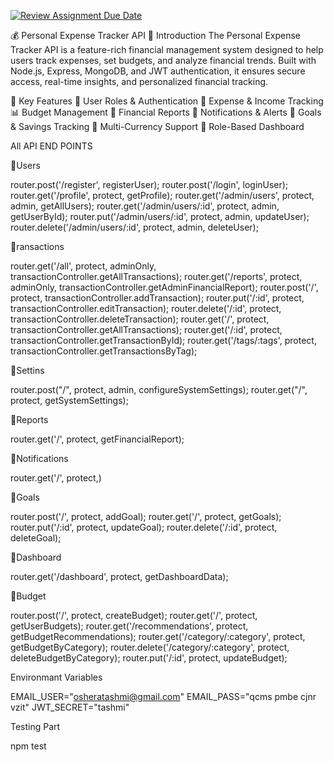 [![Review Assignment Due Date](https://classroom.github.com/assets/deadline-readme-button-22041afd0340ce965d47ae6ef1cefeee28c7c493a6346c4f15d667ab976d596c.svg)](https://classroom.github.com/a/xIbq4TFL)

💰 Personal Expense Tracker API
📖 Introduction
The Personal Expense Tracker API is a feature-rich financial management system designed to help users track expenses, set budgets, and analyze financial trends. Built with Node.js, Express, MongoDB, and JWT authentication, it ensures secure access, real-time insights, and personalized financial tracking.

🔹 Key Features
🔐 User Roles & Authentication 
💸 Expense & Income Tracking 
📊 Budget Management 
📑 Financial Reports 
🔔 Notifications & Alerts 
🎯 Goals & Savings Tracking 
💱 Multi-Currency Support 
📌 Role-Based Dashboard 


All API END POINTS

🌟Users

router.post('/register', registerUser); 
router.post('/login', loginUser); 
router.get('/profile', protect, getProfile); 
router.get('/admin/users', protect, admin, getAllUsers); 
router.get('/admin/users/:id', protect, admin, getUserById); 
router.put('/admin/users/:id', protect, admin, updateUser); 
router.delete('/admin/users/:id', protect, admin, deleteUser); 

🌟ransactions

router.get('/all', protect, adminOnly, transactionController.getAllTransactions);
router.get('/reports', protect, adminOnly, transactionController.getAdminFinancialReport); 
router.post('/', protect, transactionController.addTransaction); 
router.put('/:id', protect, transactionController.editTransaction); 
router.delete('/:id', protect, transactionController.deleteTransaction); 
router.get('/', protect, transactionController.getAllTransactions); 
router.get('/:id', protect, transactionController.getTransactionById); 
router.get('/tags/:tags', protect, transactionController.getTransactionsByTag); 

🌟Settins 

router.post("/", protect, admin, configureSystemSettings);
router.get("/", protect, getSystemSettings);

🌟Reports

router.get('/', protect, getFinancialReport);

🌟Notifications

router.get('/', protect,)

🌟Goals 

router.post('/', protect, addGoal);
router.get('/', protect, getGoals);
router.put('/:id', protect, updateGoal);
router.delete('/:id', protect, deleteGoal);

🌟Dashboard 

router.get('/dashboard', protect, getDashboardData);

🌟Budget

router.post('/', protect, createBudget); 
router.get('/', protect, getUserBudgets);
router.get('/recommendations', protect, getBudgetRecommendations); 
router.get('/category/:category', protect, getBudgetByCategory);
router.delete('/category/:category', protect, deleteBudgetByCategory);
router.put('/:id', protect, updateBudget);

Environmant Variables

EMAIL_USER="osheratashmi@gmail.com"
EMAIL_PASS="qcms pmbe cjnr vzit"
JWT_SECRET="tashmi"

Testing Part

npm test